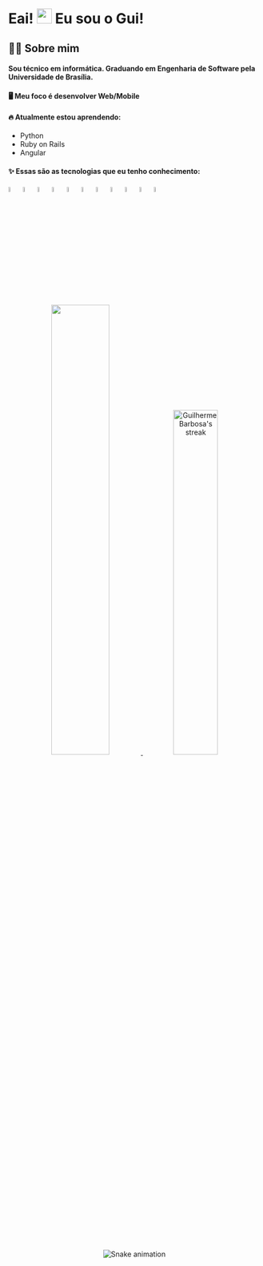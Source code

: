 # Eai! <img src="https://media.giphy.com/media/hvRJCLFzcasrR4ia7z/giphy.gif" width="30"> Eu sou o Gui!</img>

## 🙋‍♂️ Sobre mim
#### Sou técnico em informática. Graduando em Engenharia de Software pela Universidade de Brasília.

#### 🖥️ Meu foco é desenvolver <b>Web/Mobile</b>
#### 🔥 Atualmente estou aprendendo:
- Python
- Ruby on Rails
- Angular
#### ✨ Essas são as tecnologias que eu tenho conhecimento:
<div align="left">
  <img src="https://cdn.jsdelivr.net/gh/devicons/devicon/icons/react/react-original.svg" width=5%/>
  <img src="https://cdn.jsdelivr.net/gh/devicons/devicon/icons/html5/html5-original.svg" width=5%/>
  <img src="https://cdn.jsdelivr.net/gh/devicons/devicon/icons/css3/css3-original.svg" width=5%/>
  <img src="https://cdn.jsdelivr.net/gh/devicons/devicon/icons/docker/docker-original.svg" width=5%/>
  <img src="https://cdn.jsdelivr.net/gh/devicons/devicon/icons/javascript/javascript-original.svg" width=5%/>
  <img src="https://cdn.jsdelivr.net/gh/devicons/devicon/icons/typescript/typescript-original.svg" width=5%/>
  <img src="https://cdn.jsdelivr.net/gh/devicons/devicon/icons/selenium/selenium-original.svg" width=5%/>
  <img src="https://cdn.jsdelivr.net/gh/devicons/devicon/icons/nextjs/nextjs-original.svg" width=5%/>
  <img src="https://cdn.jsdelivr.net/gh/devicons/devicon/icons/tailwindcss/tailwindcss-plain.svg" width=5%/>
  <img src="https://cdn.jsdelivr.net/gh/devicons/devicon/icons/nodejs/nodejs-original-wordmark.svg" width=5%/>
  <img src="https://cdn.jsdelivr.net/gh/devicons/devicon/icons/mongodb/mongodb-original-wordmark.svg" width=5%/>
</div>

#

<div align="center">
  <a href="https://github.com/guibrbs/github-readme-stats">
    <img width="48%" src="https://github-readme-stats.vercel.app/api?username=guibrbs&hide=issues&theme=tokyonight&show_icons=true&hide_border=true" />
    <a href="https://github.com/DenverCoder1/github-readme-streak-stats/blob/main/docs/themes/README.md">
    <img width='42%' title="🔥 Get streak stats for your profile at git.io/streak-stats" alt="Guilherme Barbosa's streak" src="https://github-readme-streak-stats.herokuapp.com/?user=guibrbs&theme=tokyonight&hide_border=true&stroke=0000"/>
       
   </a>
  
  ![Snake animation](https://github.com/guibrbs/guibrbs/blob/output/github-contribution-grid-snake.svg)
</div>
